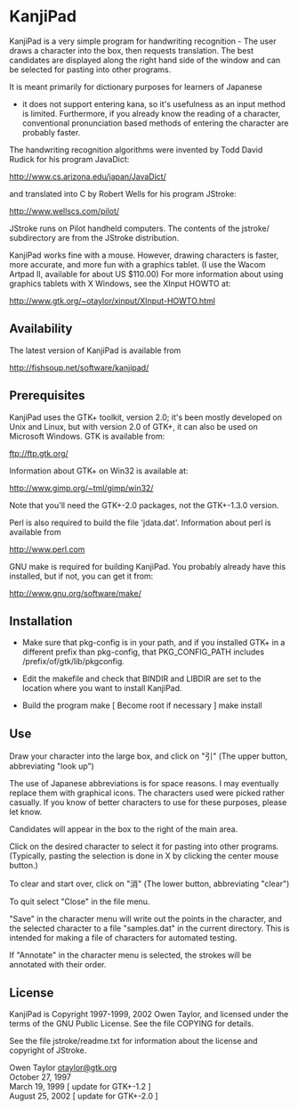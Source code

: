 # KanjiPad

KanjiPad is a very simple program for handwriting recognition -
The user draws a character into the box, then requests translation.
The best candidates are displayed along the right hand side of
the window and can be selected for pasting into other programs.

It is meant primarily for dictionary purposes for learners of Japanese
- it does not support entering kana, so it's usefulness as an input
method is limited. Furthermore, if you already know the reading of a
character, conventional pronunciation based methods of entering the
character are probably faster.

The handwriting recognition algorithms were invented by Todd David
Rudick for his program JavaDict:

  http://www.cs.arizona.edu/japan/JavaDict/

and translated into C by Robert Wells for his program JStroke:

  http://www.wellscs.com/pilot/

JStroke runs on Pilot handheld computers. The contents of the jstroke/
subdirectory are from the JStroke distribution.

KanjiPad works fine with a mouse. However, drawing characters
is faster, more accurate, and more fun with a graphics tablet.
(I use the Wacom Artpad II, available for about US $110.00) For
more information about using graphics tablets with X Windows,
see the XInput HOWTO at:

  http://www.gtk.org/~otaylor/xinput/XInput-HOWTO.html

## Availability

The latest version of KanjiPad is available from 

  http://fishsoup.net/software/kanjipad/

## Prerequisites

KanjiPad uses the GTK+ toolkit, version 2.0; it's been mostly developed
on Unix and Linux, but with version 2.0 of GTK+, it can also be
used on Microsoft Windows. GTK is available from:

  ftp://ftp.gtk.org/

Information about GTK+ on Win32 is available at:

  http://www.gimp.org/~tml/gimp/win32/

Note that you'll need the GTK+-2.0 packages, not the GTK+-1.3.0
version.

Perl is also required to build the file 'jdata.dat'. Information
about perl is available from 

  http://www.perl.com

GNU make is required for building KanjiPad. You probably already have
this installed, but if not, you can get it from:

  http://www.gnu.org/software/make/


## Installation

* Make sure that pkg-config is in your path, and if you installed
  GTK+ in a different prefix than pkg-config, that PKG_CONFIG_PATH
  includes /prefix/of/gtk/lib/pkgconfig.

* Edit the makefile and check that BINDIR and LIBDIR are set to the 
  location where you want to install KanjiPad.

* Build the program
   make
  [ Become root if necessary ]
   make install

## Use

Draw your character into the large box, and click on "引"
(The upper button, abbreviating "look up")

The use of Japanese abbreviations is for space reasons. I
may eventually replace them with graphical icons. The 
characters used were picked rather casually. If you know
of better characters to use for these purposes, please let
know.

Candidates will appear in the box to the right of the main area.

Click on the desired character to select it for pasting into
other programs. (Typically, pasting the selection is done in
X by clicking the center mouse button.)

To clear and start over, click on "消" (The lower button,
abbreviating "clear")

To quit select "Close" in the file menu.

"Save" in the character menu will write out the points in the character,
and the selected character to a file "samples.dat" in the 
current directory. This is intended for making a file of
characters for automated testing.

If "Annotate" in the character menu is selected, the strokes
will be annotated with their order.

## License

KanjiPad is Copyright 1997-1999, 2002 Owen Taylor, and licensed under
the terms of the GNU Public License. See the file COPYING for details.

See the file jstroke/readme.txt for information about the license
and copyright of JStroke.

Owen Taylor <otaylor@gtk.org></br>
October 27, 1997</br>
March   19, 1999 [ update for GTK+-1.2 ]</br>
August  25, 2002 [ update for GTK+-2.0 ]</br>
